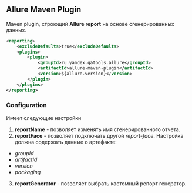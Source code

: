 ## Allure Maven Plugin

Maven plugin, строющий **Allure report** на основе сгенерированных данных. 

```xml
<reporting>
    <excludeDefaults>true</excludeDefaults>
    <plugins>
        <plugin>
            <groupId>ru.yandex.qatools.allure</groupId>
            <artifactId>allure-maven-plugin</artifactId>
            <version>${allure.version}</version>
        </plugin>
    </plugins>
</reporting>
```

### Configuration

Имеет следующие настройки

1. **reportName** - позволяет изменять имя сгенерированного отчета. 
2. **reportFace** - позволяет подключать другой *report-face*. Настройка должна содержать данные о артефакте:
  * *groupId*
  * *artifactId*
  * *version*
  * *packaging*
3. **reportGenerator** - позволяет выбрать кастомный репорт генератор. 
